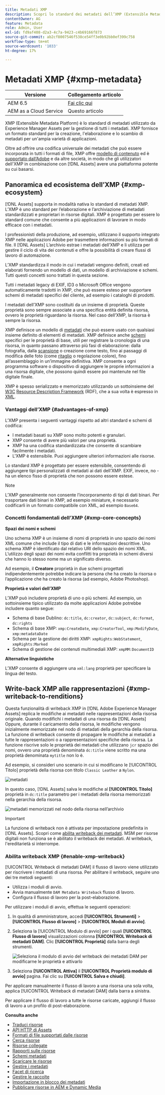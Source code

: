 ```yaml
---
title: Metadati XMP
description: Scopri lo standard dei metadati dell’XMP (Extensible Metadata Platform) per la gestione dei metadati. Viene utilizzato da Experience Manager come formato standard per la creazione, l'elaborazione e l'interscambio di metadati.
contentOwner: AG
feature: Metadata
role: Admin, User
exl-id: fd9af408-d2a3-4c7a-9423-c4b69166f873
source-git-commit: ab2cf8007546f538ce54ff3e0b92bb0ef399c758
workflow-type: tm+mt
source-wordcount: '1033'
ht-degree: 17%

---
```


# Metadati XMP {#xmp-metadata}

| Versione | Collegamento articolo |
| -------- | ---------------------------- |
| AEM 6.5 | [Fai clic qui](https://experienceleague.adobe.com/docs/experience-manager-65/assets/administer/xmp-writeback.html) |
| AEM as a Cloud Service | Questo articolo |

XMP (Extensible Metadata Platform) è lo standard di metadati utilizzato da Experience Manager Assets per la gestione di tutti i metadati. XMP fornisce un formato standard per la creazione, l&#39;elaborazione e lo scambio di metadati per un&#39;ampia varietà di applicazioni.

Oltre ad offrire una codifica universale dei metadati che può essere incorporata in tutti i formati di file, XMP offre [modello di contenuto](#xmp-core-concepts) ed è [supportato dall’Adobe](#advantages-of-xmp) e da altre società, in modo che gli utilizzatori dell&#39;XMP in combinazione con [!DNL Assets] avere una piattaforma potente su cui basarsi.

## Panoramica ed ecosistema dell’XMP {#xmp-ecosystem}

[!DNL Assets] supporta in modalità nativa lo standard di metadati XMP. L’XMP è uno standard per l’elaborazione e l’archiviazione di metadati standardizzati e proprietari in risorse digitali. XMP è progettato per essere lo standard comune che consente a più applicazioni di lavorare in modo efficace con i metadati.

I professionisti della produzione, ad esempio, utilizzano il supporto integrato XMP nelle applicazioni Adobe per trasmettere informazioni su più formati di file. Il [!DNL Assets] L’archivio estrae i metadati dell’XMP e li utilizza per gestire il ciclo di vita dei contenuti e offre la possibilità di creare flussi di lavoro di automazione.

L’XMP standardizza il modo in cui i metadati vengono definiti, creati ed elaborati fornendo un modello di dati, un modello di archiviazione e schemi. Tutti questi concetti sono trattati in questa sezione.

Tutti i metadati legacy di EXIF, ID3 o Microsoft Office vengono automaticamente tradotti in XMP, che può essere esteso per supportare schemi di metadati specifici del cliente, ad esempio i cataloghi di prodotti.

I metadati dell’XMP sono costituiti da un insieme di proprietà. Queste proprietà sono sempre associate a una specifica entità definita risorsa, ovvero le proprietà riguardano la risorsa. Nel caso dell’XMP, la risorsa è sempre la risorsa.

XMP definisce un modello di [metadati](https://it.wikipedia.org/wiki/Metadato) che può essere usato con qualsiasi insieme definito di elementi di metadati. XMP definisce anche [schemi](https://en.wikipedia.org/wiki/XML_schema) specifici per le proprietà di base, utili per registrare la cronologia di una risorsa, in quanto passano attraverso più fasi di elaborazione: dalla fotografia, dalla [scansione](https://it.wikipedia.org/wiki/Scanner_(informatica)) o creazione come testo, fino ai passaggi di modifica delle foto (come [ritaglio](https://en.wikipedia.org/wiki/Cropping_%28image%29) o regolazione colore), fino all’assemblaggio in un’immagine definitiva. XMP consente a ogni programma software o dispositivo di aggiungere le proprie informazioni a una risorsa digitale, che possono quindi essere poi mantenute nel file digitale finale.

XMP è spesso serializzato e memorizzato utilizzando un sottoinsieme del [W3C](https://it.wikipedia.org/wiki/World_Wide_Web_Consortium) [Resource Description Framework](https://it.wikipedia.org/wiki/Resource_Description_Framework) (RDF), che a sua volta è espresso in [XML](https://it.wikipedia.org/wiki/XML).

### Vantaggi dell’XMP {#advantages-of-xmp}

L’XMP presenta i seguenti vantaggi rispetto ad altri standard e schemi di codifica:

* I metadati basati su XMP sono molto potenti e granulari.
* XMP consente di avere più valori per una proprietà.
* XMP ha una codifica standardizzata che consente di scambiare facilmente i metadati.
* L&#39;XMP è estensibile. Puoi aggiungere ulteriori informazioni alle risorse.

Lo standard XMP è progettato per essere estensibile, consentendo di aggiungere tipi personalizzati di metadati ai dati dell’XMP. EXIF, invece, no - ha un elenco fisso di proprietà che non possono essere estese.

>[!NOTE]
>
>L’XMP generalmente non consente l’incorporamento di tipi di dati binari. Per trasportare dati binari in XMP, ad esempio miniature, è necessario codificarli in un formato compatibile con XML, ad esempio `Base64`.

### Concetti fondamentali dell’XMP {#xmp-core-concepts}

**Spazi dei nomi e schemi**

Uno schema XMP è un insieme di nomi di proprietà in uno spazio dei nomi XML comune che include il tipo di dati e le informazioni descrittive. Uno schema XMP è identificato dal relativo URI dello spazio dei nomi XML. L’utilizzo degli spazi dei nomi evita conflitti tra proprietà in schemi diversi che hanno lo stesso nome ma un significato diverso.

Ad esempio, il **Creatore** proprietà in due schemi progettati indipendentemente potrebbe indicare la persona che ha creato la risorsa o l’applicazione che ha creato la risorsa (ad esempio, Adobe Photoshop).

**Proprietà e valori dell’XMP**

L’XMP può includere proprietà di uno o più schemi. Ad esempio, un sottoinsieme tipico utilizzato da molte applicazioni Adobe potrebbe includere quanto segue:

* Schema di base Dublino: `dc:title`, `dc:creator`, `dc:subject`, `dc:format`, `dc:rights`
* Schema di base XMP: `xmp:CreateDate`, `xmp:CreatorTool`, `xmp:ModifyDate`, `xmp:metadataDate`
* Schema per la gestione dei diritti XMP: `xmpRights:WebStatement`, `xmpRights:Marked`
* Schema di gestione dei contenuti multimediali XMP: `xmpMM:DocumentID`

**Alternative linguistiche**

L’XMP consente di aggiungere una `xml:lang` proprietà per specificare la lingua del testo.

## Write-back XMP alle rappresentazioni {#xmp-writeback-to-renditions}

Questa funzionalità di writeback XMP in [!DNL Adobe Experience Manager Assets] replica le modifiche ai metadati nelle rappresentazioni della risorsa originale.
Quando modifichi i metadati di una risorsa da [!DNL Assets] Oppure, durante il caricamento della risorsa, le modifiche vengono inizialmente memorizzate nel nodo di metadati della gerarchia della risorsa. La funzione di writeback consente di propagare le modifiche ai metadati a tutte le rappresentazioni o a rappresentazioni specifiche della risorsa. La funzione riscrive solo le proprietà dei metadati che utilizzano `jcr` spazio dei nomi, ovvero una proprietà denominata `dc:title` viene scritto ma una proprietà denominata `mytitle` non lo è.

Ad esempio, si consideri uno scenario in cui si modificano le [!UICONTROL Titolo] proprietà della risorsa con titolo `Classic Leather` a `Nylon`.

![metadati](assets/metadata.png)

In questo caso, [!DNL Assets] salva le modifiche al **[!UICONTROL Titolo]** proprietà in `dc:title` parametro per i metadati della risorsa memorizzati nella gerarchia della risorsa.

![metadati memorizzati nel nodo della risorsa nell’archivio](assets/metadata_stored.png)

>[!IMPORTANT]
>
>La funzione di writeback non è attivata per impostazione predefinita in [!DNL Assets]. Scopri come [abilita writeback dei metadati](#enable-xmp-writeback). MSM per risorse digitali non funziona se è abilitato il writeback dei metadati. Al writeback, l&#39;ereditarietà si interrompe.

### Abilita writeback XMP {#enable-xmp-writeback}

[!UICONTROL Writeback di metadati DAM] il flusso di lavoro viene utilizzato per riscrivere i metadati di una risorsa. Per abilitare il writeback, seguire uno dei tre metodi seguenti:

* Utilizza i moduli di avvio.
* Avvia manualmente `DAM MetaData Writeback` flusso di lavoro.
* Configura il flusso di lavoro per la post-elaborazione.

Per utilizzare i moduli di avvio, effettua le seguenti operazioni:

1. In qualità di amministratore, accedi **[!UICONTROL Strumenti]** > **[!UICONTROL Flusso di lavoro]** > **[!UICONTROL Moduli di avvio]**.
1. Seleziona la [!UICONTROL Modulo di avvio] per i quali **[!UICONTROL Flusso di lavoro]** visualizzazioni colonna **[!UICONTROL Writeback di metadati DAM]**. Clic **[!UICONTROL Proprietà]** dalla barra degli strumenti.

   ![Seleziona il modulo di avvio del writeback dei metadati DAM per modificarne le proprietà e attivarlo](assets/launcher-properties-metadata-writeback1.png)

1. Seleziona **[!UICONTROL Attiva]** il **[!UICONTROL Proprietà modulo di avvio]** pagina. Fai clic su **[!UICONTROL Salva e chiudi]**.

Per applicare manualmente il flusso di lavoro a una risorsa una sola volta, applica [!UICONTROL Writeback di metadati DAM] dalla barra a sinistra.

Per applicare il flusso di lavoro a tutte le risorse caricate, aggiungi il flusso di lavoro a un profilo di post-elaborazione.

<!-- Commenting for now. Need to document how to enable metadata writeback. See CQDOC-17254.

### Enable XMP writeback {#enable-xmp-writeback}

To enable the metadata changes to be propagated to the renditions of the asset when uploading it, modify the **[!UICONTROL Adobe CQ DAM Rendition Maker]** configuration in Configuration Manager.

1. To open Configuration Manager, access `https://[aem_server]:[port]/system/console/configMgr`.
1. Open the **[!UICONTROL Adobe CQ DAM Rendition Maker]** configuration.
1. Select the **[!UICONTROL Propagate XMP]** option, and then save the changes.

### Enable XMP write-back for specific renditions {#enable-xmp-writeback-for-specific-renditions}

To let the XMP write-back feature propagate metadata changes to select renditions, specify these renditions to the [!UICONTROL XMP Writeback Process] workflow step of DAM Metadata WriteBack workflow. By default, this step is configured with the original rendition.

For the XMP write-back feature to propagate metadata to the rendition thumbnails 140.100.png and 319.319.png, perform these steps.

1. Select the Experience Manager logo, and then navigate to **[!UICONTROL Tools]** &gt; **[!UICONTROL Workflow]** &gt; **[!UICONTROL Models]**.
1. From the Models page, open the **[!UICONTROL DAM Metadata Writeback]** workflow model.
1. In the **[!UICONTROL DAM Metadata Writeback]** properties page, open the **[!UICONTROL XMP Writeback Process]** step.
1. In the **[!UICONTROL Step Properties]** dialog box, select the **[!UICONTROL Process]** tab.
1. In the **[!UICONTROL Arguments]** box, add `rendition:cq5dam.thumbnail.140.100.png,rendition:cq5dam.thumbnail.319.319.png`, and then select **[!UICONTROL OK]**.

   ![step_properties](assets/step_properties.png)

1. Save the changes.
1. To regenerate the Pyramid TIFF (PTIFF) renditions for Dynamic Media images with the new attributes, add the **[!UICONTROL Dynamic Media Process Image Assets]** step to the DAM Metadata write-back workflow. PTIFF renditions are only created and stored locally in a Dynamic Media Hybrid implementation.

1. Save the workflow.

The metadata changes are propagated to the renditions renditions thumbnail.140.100.png and thumbnail.319.319.png of the asset, and not the others.
-->

**Consulta anche**

* [Traduci risorse](translate-assets.md)
* [API HTTP di Assets](mac-api-assets.md)
* [Formati di file supportati dalle risorse](file-format-support.md)
* [Cerca risorse](search-assets.md)
* [Risorse collegate](use-assets-across-connected-assets-instances.md)
* [Rapporti sulle risorse](asset-reports.md)
* [Schemi metadati](metadata-schemas.md)
* [Scaricare le risorse](download-assets-from-aem.md)
* [Gestire i metadati](manage-metadata.md)
* [Facet di ricerca](search-facets.md)
* [Gestire le raccolte](manage-collections.md)
* [Importazione in blocco dei metadati](metadata-import-export.md)
* [Pubblicare risorse in AEM e Dynamic Media](/help/assets/publish-assets-to-aem-and-dm.md)

